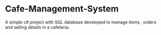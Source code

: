 # Cafe-Management-System
A simple c# project  with SQL database developed to manage items , orders and selling details in a cafeteria.
